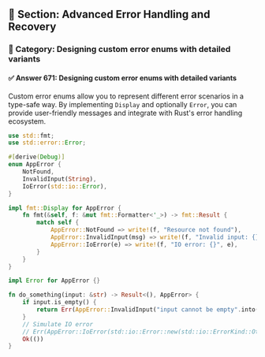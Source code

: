 ## 📘 Section: Advanced Error Handling and Recovery
### 🔹 Category: Designing custom error enums with detailed variants
#### ✅ Answer 671: Designing custom error enums with detailed variants

Custom error enums allow you to represent different error scenarios in a type-safe way. By implementing `Display` and optionally `Error`, you can provide user-friendly messages and integrate with Rust's error handling ecosystem.

```rust
use std::fmt;
use std::error::Error;

#[derive(Debug)]
enum AppError {
    NotFound,
    InvalidInput(String),
    IoError(std::io::Error),
}

impl fmt::Display for AppError {
    fn fmt(&self, f: &mut fmt::Formatter<'_>) -> fmt::Result {
        match self {
            AppError::NotFound => write!(f, "Resource not found"),
            AppError::InvalidInput(msg) => write!(f, "Invalid input: {}", msg),
            AppError::IoError(e) => write!(f, "IO error: {}", e),
        }
    }
}

impl Error for AppError {}

fn do_something(input: &str) -> Result<(), AppError> {
    if input.is_empty() {
        return Err(AppError::InvalidInput("input cannot be empty".into()));
    }
    // Simulate IO error
    // Err(AppError::IoError(std::io::Error::new(std::io::ErrorKind::Other, "disk error")))
    Ok(())
}
```
